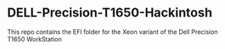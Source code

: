 # DELL-Precision-T1650-Hackintosh
This repo contains the EFI folder for the Xeon variant of the Dell Precision T1650 WorkStation
